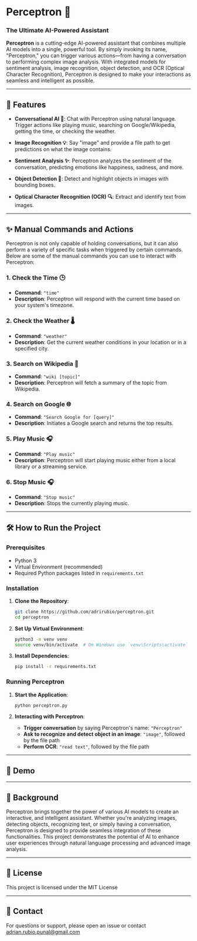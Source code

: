 # Perceptron 🧠

### The Ultimate AI-Powered Assistant

**Perceptron** is a cutting-edge AI-powered assistant that combines multiple AI models into a single, powerful tool. By simply invoking its name, "Perceptron," you can trigger various actions—from having a conversation to performing complex image analysis. With integrated models for sentiment analysis, image recognition, object detection, and OCR (Optical Character Recognition), Perceptron is designed to make your interactions as seamless and intelligent as possible.

---

## 🚀 Features

- **Conversational AI 🤖**: Chat with Perceptron using natural language. Trigger actions like playing music, searching on Google/Wikipedia, getting the time, or checking the weather.
  
- **Image Recognition 💡**: Say "image" and provide a file path to get predictions on what the image contains.

- **Sentiment Analysis ✨**: Perceptron analyzes the sentiment of the conversation, predicting emotions like happiness, sadness, and more.

- **Object Detection 📸**: Detect and highlight objects in images with bounding boxes.

- **Optical Character Recognition (OCR) 🔍**: Extract and identify text from images.

---

## ✨ Manual Commands and Actions

Perceptron is not only capable of holding conversations, but it can also perform a variety of specific tasks when triggered by certain commands. Below are some of the manual commands you can use to interact with Perceptron:

### 1. **Check the Time 🕒**
   - **Command**: `"time"`
   - **Description**: Perceptron will respond with the current time based on your system's timezone.

### 2. **Check the Weather 🌡️**
   - **Command**: `"weather"`
   - **Description**: Get the current weather conditions in your location or in a specified city.
   
### 3. **Search on Wikipedia 📖**
   - **Command**: `"wiki [topic]"`
   - **Description**: Perceptron will fetch a summary of the topic from Wikipedia.

### 4. **Search on Google 🌐**
   - **Command**: `"Search Google for [query]"`
   - **Description**: Initiates a Google search and returns the top results.

### 5. **Play Music 🎧**
   - **Command**: `"Play music"`
   - **Description**: Perceptron will start playing music either from a local library or a streaming service.

### 6. **Stop Music 🎧**
   - **Command**: `"Stop music"`
   - **Description**: Stops the currently playing music.

---

## 🛠️ How to Run the Project

### Prerequisites

- Python 3
- Virtual Environment (recommended)
- Required Python packages listed in `requirements.txt`

### Installation

1. **Clone the Repository**:
    ```bash
    git clone https://github.com/adrirubio/perceptron.git
    cd perceptron
    ```

2. **Set Up Virtual Environment**:
    ```bash
    python3 -m venv venv
    source venv/bin/activate  # On Windows use `venv\Scripts\activate`
    ```

3. **Install Dependencies**:
    ```bash
    pip install -r requirements.txt
    ```

### Running Perceptron

1. **Start the Application**:
    ```bash
    python perceptron.py
    ```

2. **Interacting with Perceptron**:
   - **Trigger conversation** by saying Perceptron's name: `"Perceptron"`
   - **Ask to recognize and detect object in an image**: `"image"`, followed by the file path
   - **Perform OCR**: `"read text"`, followed by the file path

---

## 🎥 Demo



---

## 📖 Background

Perceptron brings together the power of various AI models to create an interactive, and intelligent assistant. Whether you're analyzing images, detecting objects, recognizing text, or simply having a conversation, Perceptron is designed to provide seamless integration of these functionalities. This project demonstrates the potential of AI to enhance user experiences through natural language processing and advanced image analysis.

---

## 📄 License

This project is licensed under the MIT License

---

## 🤝 Contact
For questions or support, please open an issue or contact adrian.rubio.punal@gmail.com
